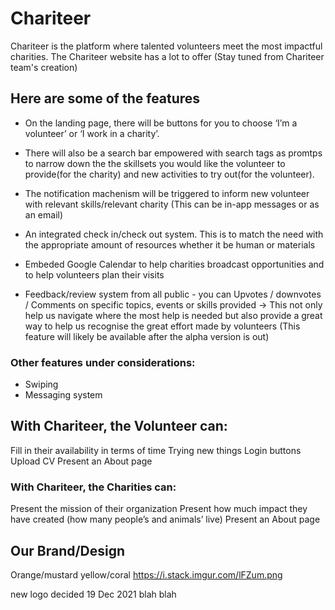 # Chariteer

Chariteer is the platform where talented volunteers meet the most impactful charities.
The Chariteer website has a lot to offer (Stay tuned from Chariteer team's creation) 

## Here are some of the features

- On the landing page, there will be buttons for you to choose ‘I’m a volunteer’ or ‘I work in a charity’.

- There will also be a search bar empowered with search tags as promtps to narrow down the the skillsets you would like the volunteer to provide(for the charity) and new activities to try out(for the volunteer). 

- The notification machenism will be triggered to inform new volunteer with relevant skills/relevant charity (This can be in-app messages or as an email)

- An integrated check in/check out system. This is to match the need with the appropriate amount of resources whether it be human or materials

- Embeded Google Calendar to help charities broadcast opportunities and to help volunteers plan their visits

- Feedback/review system from all public - you can Upvotes / downvotes / Comments on specific topics, events or skills provided -> This not only help us navigate where the most help is needed but also provide a great way to help us recognise the great effort made by volunteers (This feature will likely be available after the alpha version is out)


### Other features under considerations:
- Swiping 
- Messaging system

## With Chariteer, the Volunteer can:
Fill in their availability in terms of time
Trying new things
Login buttons
Upload CV
Present an About page

### With Chariteer, the Charities can:
Present the mission of their organization
Present how much impact they have created (how many people’s and animals’ live)
Present an About page

## Our Brand/Design
Orange/mustard yellow/coral https://i.stack.imgur.com/lFZum.png 

new logo decided 19 Dec 2021
blah blah 
